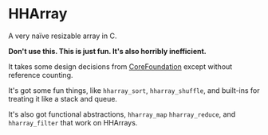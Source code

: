 # HHArray

A very naïve resizable array in C.

**Don't use this. This is just fun. It's also horribly inefficient.**

It takes some design decisions from [CoreFoundation](http://en.wikipedia.org/wiki/Core_Foundation)
except without reference counting.

It's got some fun things, like `hharray_sort`, `hharray_shuffle`, and
built-ins for treating it like a stack and queue.

It's also got functional abstractions, `hharray_map` `hharray_reduce`, and `hharray_filter`
that work on HHArrays.
